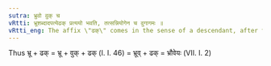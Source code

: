 ```yaml
---
sutra: भ्रुवो वुक् च
vRtti: भ्रूशब्दादपत्येढक् प्रत्ययो भवति, तत्सन्नियोगेन च वुगागमः ॥
vRtti_eng: The affix \"ढक्\" comes in the sense of a descendant, after the word भ्रू and the augment वुक् is added when this affix is to be applied.
---
```

Thus भ्रू + ढक् = भ्रू + वुक् + ढक् (I. I. 46) = भ्रूव् + ढक् = भ्रौवेयः (VII. I. 2)
